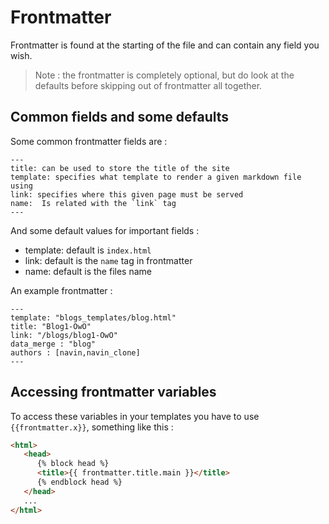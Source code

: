# Frontmatter 
Frontmatter is found at the starting of the file and can contain any field you wish. 
> Note : the frontmatter is completely optional, but do look at the defaults before skipping out of frontmatter all together.

## Common fields and some defaults
Some common frontmatter fields are : 
```
---
title: can be used to store the title of the site 
template: specifies what template to render a given markdown file using
link: specifies where this given page must be served
name:  Is related with the `link` tag
---
```
And some default values for important fields : 
- template: default is `index.html` 
- link: default is the `name` tag in frontmatter 
- name: default is the files name 

An example frontmatter : 
```
---
template: "blogs_templates/blog.html"
title: "Blog1-OwO"
link: "/blogs/blog1-OwO"
data_merge : "blog"
authors : [navin,navin_clone]
---
```
## Accessing frontmatter variables
To access these variables in your templates you have to use `{{frontmatter.x}}`, something like this : 
```html
<html>
   <head>
      {% block head %}
      <title>{{ frontmatter.title.main }}</title>
      {% endblock head %}
   </head>
   ...
</html>

```
